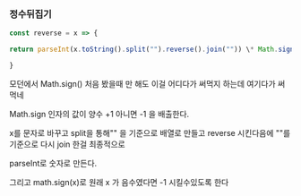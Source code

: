 ### 정수뒤집기

```js
const reverse = x => {

return parseInt(x.toString().split("").reverse().join("")) \* Math.sign(x);

}
```

모던에서 Math.sign() 처음 봤을때 만 해도 이걸 어디다가 써먹지 하는데 여기다가 써먹네

Math.sign 인자의 값이 양수 +1 아니면 -1 을 배출한다.

x를 문자로 바꾸고 split을 통해"" 을 기준으로 배열로 만들고 reverse 시킨다음에 ""를 기준으로 다시 join 한걸 최종적으로

parseInt로 숫자로 만든다.

그리고 math.sign(x)로 원래 x 가 음수였다면 -1 시킬수있도록 한다
